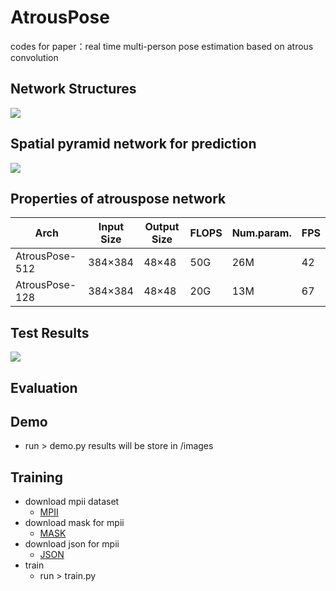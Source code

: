 # AtrousPose
codes for paper：real time multi-person pose estimation based on atrous convolution

## Network Structures
![](https://github.com/Sierkinhane/AtrousPose/blob/master/images/basicNet2.png)
## Spatial pyramid network for prediction
![](https://github.com/Sierkinhane/AtrousPose/blob/master/images/spatialpyramid.png)

## Properties of atrouspose network
| Arch               |Input Size|Output Size| FLOPS |Num.param.|  FPS  |
|--------------------|----------|-----------|-------|----------|-------|
| AtrousPose-512     |  384×384 |   48×48   |  50G  |    26M   |   42  |
| AtrousPose-128     |  384×384 |   48×48   |  20G  |    13M   |   67  |

## Test Results
![](https://github.com/Sierkinhane/AtrousPose/blob/master/images/demo2.png)

## Evaluation

## Demo
   * run > demo.py results will be store in /images
   
## Training
   * download mpii dataset
      * [MPII](http://human-pose.mpi-inf.mpg.de/)
   * download mask for mpii
      * [MASK](http://posefs1.perception.cs.cmu.edu/Users/ZheCao/masks_for_mpii_pose.tgz)
   * download json for mpii
      * [JSON](http://posefs1.perception.cs.cmu.edu/Users/ZheCao/MPI.json)
   * train
      * run > train.py
